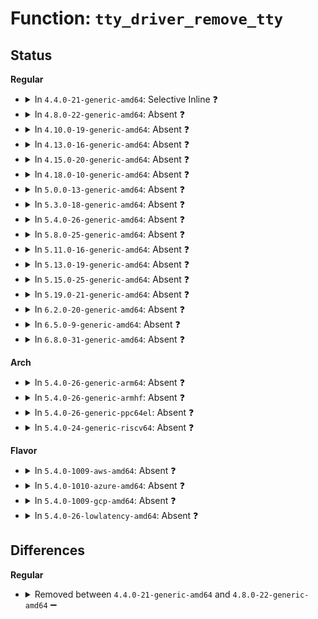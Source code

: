 # Function: <code>tty_driver_remove_tty</code>

## Status
<b>Regular</b>
<ul>
<li>
<details>
<summary>In <code>4.4.0-21-generic-amd64</code>: Selective Inline ❓</summary>

```c
void tty_driver_remove_tty(struct tty_driver * driver, struct tty_struct * tty)
```

```json
{
  "name": "tty_driver_remove_tty",
  "collision_type": "Unique Global",
  "inline_type": "Selective",
  "funcs": [
    {
      "addr": 18446744071583969152,
      "name": "tty_driver_remove_tty",
      "external": true,
      "loc": "drivers/tty/tty_io.c:1444",
      "file": "drivers/tty/tty_io.c",
      "inline": "not declared, inlined",
      "caller_inline": [],
      "caller_func": [
        "drivers/tty/tty_io.c:release_tty"
      ]
    }
  ],
  "symbols": [
    {
      "addr": 18446744071583969152,
      "name": "tty_driver_remove_tty",
      "section": ".text",
      "bind": "STB_GLOBAL",
      "size": 49
    }
  ]
}
```
</details>
</li>
<li>
<details>
<summary>In <code>4.8.0-22-generic-amd64</code>: Absent ❓</summary>

```json
{
  "name": "tty_driver_remove_tty",
  "collision_type": "Unique Static",
  "inline_type": "Full",
  "funcs": [
    {
      "addr": 18446744071584293742,
      "name": "tty_driver_remove_tty",
      "external": false,
      "loc": "drivers/tty/tty_io.c:1449",
      "file": "drivers/tty/tty_io.c",
      "inline": "not declared, inlined",
      "caller_inline": [
        "drivers/tty/tty_io.c:release_tty"
      ],
      "caller_func": []
    }
  ],
  "symbols": []
}
```
</details>
</li>
<li>
<details>
<summary>In <code>4.10.0-19-generic-amd64</code>: Absent ❓</summary>

```json
{
  "name": "tty_driver_remove_tty",
  "collision_type": "Unique Static",
  "inline_type": "Full",
  "funcs": [
    {
      "addr": 18446744071584475810,
      "name": "tty_driver_remove_tty",
      "external": false,
      "loc": "drivers/tty/tty_io.c:1449",
      "file": "drivers/tty/tty_io.c",
      "inline": "not declared, inlined",
      "caller_inline": [
        "drivers/tty/tty_io.c:release_tty"
      ],
      "caller_func": []
    }
  ],
  "symbols": []
}
```
</details>
</li>
<li>
<details>
<summary>In <code>4.13.0-16-generic-amd64</code>: Absent ❓</summary>

```json
{
  "name": "tty_driver_remove_tty",
  "collision_type": "Unique Static",
  "inline_type": "Full",
  "funcs": [
    {
      "addr": 18446744071584555159,
      "name": "tty_driver_remove_tty",
      "external": false,
      "loc": "drivers/tty/tty_io.c:1217",
      "file": "drivers/tty/tty_io.c",
      "inline": "not declared, inlined",
      "caller_inline": [
        "drivers/tty/tty_io.c:release_tty"
      ],
      "caller_func": []
    }
  ],
  "symbols": []
}
```
</details>
</li>
<li>
<details>
<summary>In <code>4.15.0-20-generic-amd64</code>: Absent ❓</summary>

```json
{
  "name": "tty_driver_remove_tty",
  "collision_type": "Unique Static",
  "inline_type": "Full",
  "funcs": [
    {
      "addr": 18446744071584975290,
      "name": "tty_driver_remove_tty",
      "external": false,
      "loc": "drivers/tty/tty_io.c:1229",
      "file": "drivers/tty/tty_io.c",
      "inline": "not declared, inlined",
      "caller_inline": [
        "drivers/tty/tty_io.c:release_tty"
      ],
      "caller_func": []
    }
  ],
  "symbols": []
}
```
</details>
</li>
<li>
<details>
<summary>In <code>4.18.0-10-generic-amd64</code>: Absent ❓</summary>

```json
{
  "name": "tty_driver_remove_tty",
  "collision_type": "Unique Static",
  "inline_type": "Full",
  "funcs": [
    {
      "addr": 18446744071585205786,
      "name": "tty_driver_remove_tty",
      "external": false,
      "loc": "drivers/tty/tty_io.c:1247",
      "file": "drivers/tty/tty_io.c",
      "inline": "not declared, inlined",
      "caller_inline": [
        "drivers/tty/tty_io.c:release_tty"
      ],
      "caller_func": []
    }
  ],
  "symbols": []
}
```
</details>
</li>
<li>
<details>
<summary>In <code>5.0.0-13-generic-amd64</code>: Absent ❓</summary>

```json
{
  "name": "tty_driver_remove_tty",
  "collision_type": "Unique Static",
  "inline_type": "Full",
  "funcs": [
    {
      "addr": 18446744071585324714,
      "name": "tty_driver_remove_tty",
      "external": false,
      "loc": "drivers/tty/tty_io.c:1239",
      "file": "drivers/tty/tty_io.c",
      "inline": "not declared, inlined",
      "caller_inline": [
        "drivers/tty/tty_io.c:release_tty"
      ],
      "caller_func": []
    }
  ],
  "symbols": []
}
```
</details>
</li>
<li>
<details>
<summary>In <code>5.3.0-18-generic-amd64</code>: Absent ❓</summary>

```json
{
  "name": "tty_driver_remove_tty",
  "collision_type": "Unique Static",
  "inline_type": "Full",
  "funcs": [
    {
      "addr": 18446744071585536634,
      "name": "tty_driver_remove_tty",
      "external": false,
      "loc": "drivers/tty/tty_io.c:1241",
      "file": "drivers/tty/tty_io.c",
      "inline": "not declared, inlined",
      "caller_inline": [
        "drivers/tty/tty_io.c:release_tty"
      ],
      "caller_func": []
    }
  ],
  "symbols": []
}
```
</details>
</li>
<li>
<details>
<summary>In <code>5.4.0-26-generic-amd64</code>: Absent ❓</summary>

```json
{
  "name": "tty_driver_remove_tty",
  "collision_type": "Unique Static",
  "inline_type": "Full",
  "funcs": [
    {
      "addr": 18446744071585677515,
      "name": "tty_driver_remove_tty",
      "external": false,
      "loc": "drivers/tty/tty_io.c:1241",
      "file": "drivers/tty/tty_io.c",
      "inline": "not declared, inlined",
      "caller_inline": [
        "drivers/tty/tty_io.c:release_tty"
      ],
      "caller_func": []
    }
  ],
  "symbols": []
}
```
</details>
</li>
<li>
<details>
<summary>In <code>5.8.0-25-generic-amd64</code>: Absent ❓</summary>

```json
{
  "name": "tty_driver_remove_tty",
  "collision_type": "Unique Static",
  "inline_type": "Full",
  "funcs": [
    {
      "addr": 18446744071586403403,
      "name": "tty_driver_remove_tty",
      "external": false,
      "loc": "drivers/tty/tty_io.c:1242",
      "file": "drivers/tty/tty_io.c",
      "inline": "not declared, inlined",
      "caller_inline": [
        "drivers/tty/tty_io.c:release_tty"
      ],
      "caller_func": []
    }
  ],
  "symbols": []
}
```
</details>
</li>
<li>
<details>
<summary>In <code>5.11.0-16-generic-amd64</code>: Absent ❓</summary>

```json
{
  "name": "tty_driver_remove_tty",
  "collision_type": "Unique Static",
  "inline_type": "Full",
  "funcs": [
    {
      "addr": 18446744071586518523,
      "name": "tty_driver_remove_tty",
      "external": false,
      "loc": "drivers/tty/tty_io.c:1322",
      "file": "drivers/tty/tty_io.c",
      "inline": "not declared, inlined",
      "caller_inline": [
        "drivers/tty/tty_io.c:release_tty"
      ],
      "caller_func": []
    }
  ],
  "symbols": []
}
```
</details>
</li>
<li>
<details>
<summary>In <code>5.13.0-19-generic-amd64</code>: Absent ❓</summary>

```json
{
  "name": "tty_driver_remove_tty",
  "collision_type": "Unique Static",
  "inline_type": "Full",
  "funcs": [
    {
      "addr": 18446744071586403467,
      "name": "tty_driver_remove_tty",
      "external": false,
      "loc": "drivers/tty/tty_io.c:1337",
      "file": "drivers/tty/tty_io.c",
      "inline": "not declared, inlined",
      "caller_inline": [
        "drivers/tty/tty_io.c:release_tty"
      ],
      "caller_func": []
    }
  ],
  "symbols": []
}
```
</details>
</li>
<li>
<details>
<summary>In <code>5.15.0-25-generic-amd64</code>: Absent ❓</summary>

```json
{
  "name": "tty_driver_remove_tty",
  "collision_type": "Unique Static",
  "inline_type": "Full",
  "funcs": [
    {
      "addr": 18446744071586930251,
      "name": "tty_driver_remove_tty",
      "external": false,
      "loc": "drivers/tty/tty_io.c:1329",
      "file": "drivers/tty/tty_io.c",
      "inline": "not declared, inlined",
      "caller_inline": [
        "drivers/tty/tty_io.c:release_tty"
      ],
      "caller_func": []
    }
  ],
  "symbols": []
}
```
</details>
</li>
<li>
<details>
<summary>In <code>5.19.0-21-generic-amd64</code>: Absent ❓</summary>

```json
{
  "name": "tty_driver_remove_tty",
  "collision_type": "Unique Static",
  "inline_type": "Full",
  "funcs": [
    {
      "addr": 18446744071588224539,
      "name": "tty_driver_remove_tty",
      "external": false,
      "loc": "drivers/tty/tty_io.c:1321",
      "file": "drivers/tty/tty_io.c",
      "inline": "not declared, inlined",
      "caller_inline": [
        "drivers/tty/tty_io.c:release_tty"
      ],
      "caller_func": []
    }
  ],
  "symbols": []
}
```
</details>
</li>
<li>
<details>
<summary>In <code>6.2.0-20-generic-amd64</code>: Absent ❓</summary>

```json
{
  "name": "tty_driver_remove_tty",
  "collision_type": "Unique Static",
  "inline_type": "Full",
  "funcs": [
    {
      "addr": 18446744071589633323,
      "name": "tty_driver_remove_tty",
      "external": false,
      "loc": "drivers/tty/tty_io.c:1317",
      "file": "drivers/tty/tty_io.c",
      "inline": "not declared, inlined",
      "caller_inline": [
        "drivers/tty/tty_io.c:release_tty"
      ],
      "caller_func": []
    }
  ],
  "symbols": []
}
```
</details>
</li>
<li>
<details>
<summary>In <code>6.5.0-9-generic-amd64</code>: Absent ❓</summary>

```json
{
  "name": "tty_driver_remove_tty",
  "collision_type": "Unique Static",
  "inline_type": "Full",
  "funcs": [
    {
      "addr": 18446744071589936363,
      "name": "tty_driver_remove_tty",
      "external": false,
      "loc": "drivers/tty/tty_io.c:1326",
      "file": "drivers/tty/tty_io.c",
      "inline": "not declared, inlined",
      "caller_inline": [
        "drivers/tty/tty_io.c:release_tty"
      ],
      "caller_func": []
    }
  ],
  "symbols": []
}
```
</details>
</li>
<li>
<details>
<summary>In <code>6.8.0-31-generic-amd64</code>: Absent ❓</summary>

```json
{
  "name": "tty_driver_remove_tty",
  "collision_type": "Unique Static",
  "inline_type": "Full",
  "funcs": [
    {
      "addr": 18446744071590274907,
      "name": "tty_driver_remove_tty",
      "external": false,
      "loc": "drivers/tty/tty_io.c:1324",
      "file": "drivers/tty/tty_io.c",
      "inline": "not declared, inlined",
      "caller_inline": [
        "drivers/tty/tty_io.c:release_tty"
      ],
      "caller_func": []
    }
  ],
  "symbols": []
}
```
</details>
</li>
</ul>
<b>Arch</b>
<ul>
<li>
<details>
<summary>In <code>5.4.0-26-generic-arm64</code>: Absent ❓</summary>

```json
{
  "name": "tty_driver_remove_tty",
  "collision_type": "Unique Static",
  "inline_type": "Full",
  "funcs": [
    {
      "addr": 18446603336498344916,
      "name": "tty_driver_remove_tty",
      "external": false,
      "loc": "drivers/tty/tty_io.c:1241",
      "file": "drivers/tty/tty_io.c",
      "inline": "not declared, inlined",
      "caller_inline": [
        "drivers/tty/tty_io.c:release_tty"
      ],
      "caller_func": []
    }
  ],
  "symbols": []
}
```
</details>
</li>
<li>
<details>
<summary>In <code>5.4.0-26-generic-armhf</code>: Absent ❓</summary>

```json
{
  "name": "tty_driver_remove_tty",
  "collision_type": "Unique Static",
  "inline_type": "Full",
  "funcs": [
    {
      "addr": 3231037116,
      "name": "tty_driver_remove_tty",
      "external": false,
      "loc": "drivers/tty/tty_io.c:1241",
      "file": "drivers/tty/tty_io.c",
      "inline": "not declared, inlined",
      "caller_inline": [
        "drivers/tty/tty_io.c:release_tty"
      ],
      "caller_func": []
    }
  ],
  "symbols": []
}
```
</details>
</li>
<li>
<details>
<summary>In <code>5.4.0-26-generic-ppc64el</code>: Absent ❓</summary>

```json
{
  "name": "tty_driver_remove_tty",
  "collision_type": "Unique Static",
  "inline_type": "Full",
  "funcs": [
    {
      "addr": 13835058055291526424,
      "name": "tty_driver_remove_tty",
      "external": false,
      "loc": "drivers/tty/tty_io.c:1241",
      "file": "drivers/tty/tty_io.c",
      "inline": "not declared, inlined",
      "caller_inline": [
        "drivers/tty/tty_io.c:release_tty"
      ],
      "caller_func": []
    }
  ],
  "symbols": []
}
```
</details>
</li>
<li>
<details>
<summary>In <code>5.4.0-24-generic-riscv64</code>: Absent ❓</summary>

```json
{
  "name": "tty_driver_remove_tty",
  "collision_type": "Unique Static",
  "inline_type": "Full",
  "funcs": [
    {
      "addr": 18446743936276025684,
      "name": "tty_driver_remove_tty",
      "external": false,
      "loc": "drivers/tty/tty_io.c:1241",
      "file": "drivers/tty/tty_io.c",
      "inline": "not declared, inlined",
      "caller_inline": [
        "drivers/tty/tty_io.c:release_tty"
      ],
      "caller_func": []
    }
  ],
  "symbols": []
}
```
</details>
</li>
</ul>
<b>Flavor</b>
<ul>
<li>
<details>
<summary>In <code>5.4.0-1009-aws-amd64</code>: Absent ❓</summary>

```json
{
  "name": "tty_driver_remove_tty",
  "collision_type": "Unique Static",
  "inline_type": "Full",
  "funcs": [
    {
      "addr": 18446744071585438539,
      "name": "tty_driver_remove_tty",
      "external": false,
      "loc": "drivers/tty/tty_io.c:1241",
      "file": "drivers/tty/tty_io.c",
      "inline": "not declared, inlined",
      "caller_inline": [
        "drivers/tty/tty_io.c:release_tty"
      ],
      "caller_func": []
    }
  ],
  "symbols": []
}
```
</details>
</li>
<li>
<details>
<summary>In <code>5.4.0-1010-azure-amd64</code>: Absent ❓</summary>

```json
{
  "name": "tty_driver_remove_tty",
  "collision_type": "Unique Static",
  "inline_type": "Full",
  "funcs": [
    {
      "addr": 18446744071585308571,
      "name": "tty_driver_remove_tty",
      "external": false,
      "loc": "drivers/tty/tty_io.c:1241",
      "file": "drivers/tty/tty_io.c",
      "inline": "not declared, inlined",
      "caller_inline": [
        "drivers/tty/tty_io.c:release_tty"
      ],
      "caller_func": []
    }
  ],
  "symbols": []
}
```
</details>
</li>
<li>
<details>
<summary>In <code>5.4.0-1009-gcp-amd64</code>: Absent ❓</summary>

```json
{
  "name": "tty_driver_remove_tty",
  "collision_type": "Unique Static",
  "inline_type": "Full",
  "funcs": [
    {
      "addr": 18446744071585627915,
      "name": "tty_driver_remove_tty",
      "external": false,
      "loc": "drivers/tty/tty_io.c:1241",
      "file": "drivers/tty/tty_io.c",
      "inline": "not declared, inlined",
      "caller_inline": [
        "drivers/tty/tty_io.c:release_tty"
      ],
      "caller_func": []
    }
  ],
  "symbols": []
}
```
</details>
</li>
<li>
<details>
<summary>In <code>5.4.0-26-lowlatency-amd64</code>: Absent ❓</summary>

```json
{
  "name": "tty_driver_remove_tty",
  "collision_type": "Unique Static",
  "inline_type": "Full",
  "funcs": [
    {
      "addr": 18446744071585738939,
      "name": "tty_driver_remove_tty",
      "external": false,
      "loc": "drivers/tty/tty_io.c:1241",
      "file": "drivers/tty/tty_io.c",
      "inline": "not declared, inlined",
      "caller_inline": [
        "drivers/tty/tty_io.c:release_tty"
      ],
      "caller_func": []
    }
  ],
  "symbols": []
}
```
</details>
</li>
</ul>

## Differences
<b>Regular</b>
<ul>
<li>
<details>
<summary>Removed between <code>4.4.0-21-generic-amd64</code> and <code>4.8.0-22-generic-amd64</code> ➖</summary>

```c
void tty_driver_remove_tty(struct tty_driver * driver, struct tty_struct * tty)
```
</details>
</li>
</ul>
